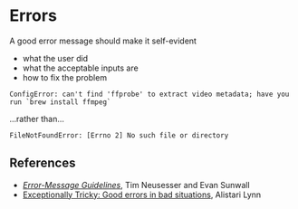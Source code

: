 # Errors

A good error message should make it self-evident

- what the user did
- what the acceptable inputs are
- how to fix the problem

```
ConfigError: can't find 'ffprobe' to extract video metadata; have you run `brew install ffmpeg`
```

...rather than...

```
FileNotFoundError: [Errno 2] No such file or directory
```

## References

- _[Error-Message Guidelines](https://www.nngroup.com/articles/error-message-guidelines/)_, Tim Neusesser and Evan Sunwall
- [Exceptionally Tricky: Good errors in bad situations](https://youtu.be/2ziiIu_Xl2o?si=uH-Dkhk_8XSERjL2), Alistari Lynn
